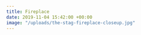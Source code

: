 ```yaml
---
title: Fireplace
date: 2019-11-04 15:42:00 +00:00
image: "/uploads/the-stag-fireplace-closeup.jpg"
---
```


